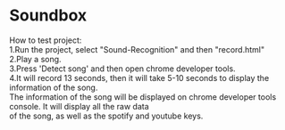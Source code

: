 # Soundbox

How to test project:<br/>
    1.Run the project, select "Sound-Recognition" and then "record.html"<br/>
    2.Play a song.<br/>
    3.Press 'Detect song' and then open chrome developer tools.<br/>
    4.It will record 13 seconds, then it will take 5-10 seconds to display the information of the song.<br/>
      The information of the song will be displayed on chrome developer tools console. It will display all the raw data <br/>
      of the song, as well as the spotify and youtube keys.
